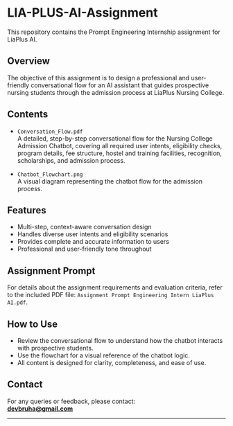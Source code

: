 # LIA-PLUS-AI-Assignment

This repository contains the Prompt Engineering Internship assignment for LiaPlus AI.

## Overview

The objective of this assignment is to design a professional and user-friendly conversational flow for an AI assistant that guides prospective nursing students through the admission process at LiaPlus Nursing College.

## Contents

- `Conversation_Flow.pdf`  
  A detailed, step-by-step conversational flow for the Nursing College Admission Chatbot, covering all required user intents, eligibility checks, program details, fee structure, hostel and training facilities, recognition, scholarships, and admission process.

- `Chatbot_Flowchart.png`  
  A visual diagram representing the chatbot flow for the admission process.

## Features

- Multi-step, context-aware conversation design
- Handles diverse user intents and eligibility scenarios
- Provides complete and accurate information to users
- Professional and user-friendly tone throughout

## Assignment Prompt

For details about the assignment requirements and evaluation criteria, refer to the included PDF file: `Assignment Prompt Engineering Intern LiaPlus AI.pdf`.

## How to Use

- Review the conversational flow to understand how the chatbot interacts with prospective students.
- Use the flowchart for a visual reference of the chatbot logic.
- All content is designed for clarity, completeness, and ease of use.

## Contact

For any queries or feedback, please contact:  
**devbruha@gmail.com**

---
